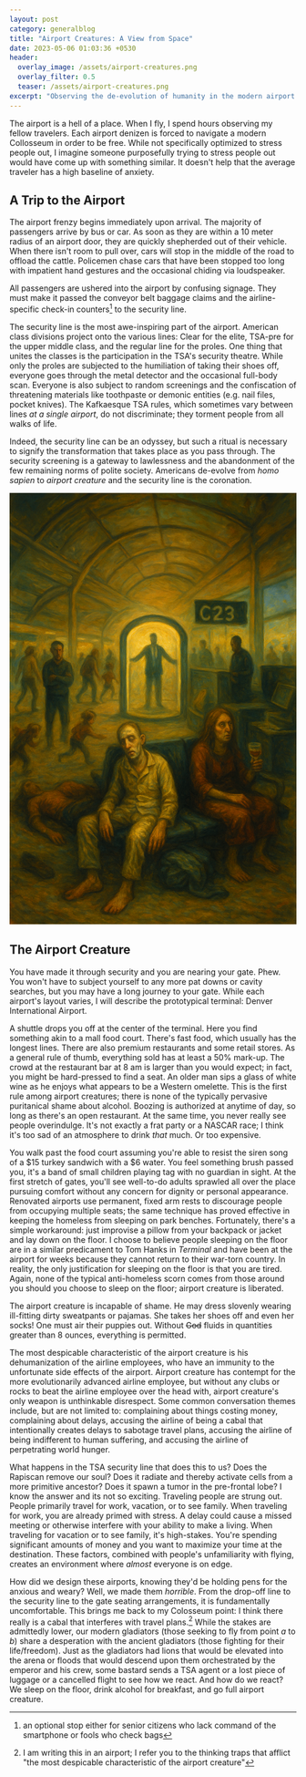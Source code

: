 ```yaml
---
layout: post
category: generalblog
title: "Airport Creatures: A View from Space"
date: 2023-05-06 01:03:36 +0530
header:
  overlay_image: /assets/airport-creatures.png
  overlay_filter: 0.5
  teaser: /assets/airport-creatures.png
excerpt: "Observing the de-evolution of humanity in the modern airport terminal, from polite society to primal survival mode"
---
```


The airport is a hell of a place. When I fly, I spend hours observing my fellow travelers. Each airport denizen is forced to navigate a modern Collosseum in order to be free. While not specifically optimized to stress people out, I imagine someone purposefully trying to stress people out would have come up with something similar. It doesn't help that the average traveler has a high baseline of anxiety. 

## A Trip to the Airport
The airport frenzy begins immediately upon arrival. The majority of passengers arrive by bus or car. As soon as they are within a 10 meter radius of an airport door, they are quickly shepherded out of their vehicle. When there isn't room to pull over, cars will stop in the middle of the road to offload the cattle. Policemen chase cars that have been stopped too long with impatient hand gestures and the occasional chiding via loudspeaker. 

All passengers are ushered into the airport by confusing signage. They must make it passed the conveyor belt baggage claims and the airline-specific check-in counters[^1] to the security line. 

[^1]: an optional stop either for senior citizens who lack command of the smartphone or fools who check bags

The security line is the most awe-inspiring part of the airport. American class divisions project onto the various lines: Clear for the elite, TSA-pre for the upper middle class, and the regular line for the proles. One thing that unites the classes is the participation in the TSA's security theatre. While only the proles are subjected to the humiliation of taking their shoes off, everyone goes through the metal detector and the occasional full-body scan. Everyone is also subject to random screenings and the confiscation of threatening materials like toothpaste or demonic entities (e.g. nail files, pocket knives). The Kafkaesque TSA rules, which sometimes vary between lines *at a single airport*, do not discriminate; they torment people from all walks of life.

Indeed, the security line can be an odyssey, but such a ritual is necessary to signify the transformation that takes place as you pass through. The security screening is a gateway to lawlessness and the abandonment of the few remaining norms of polite society. Americans de-evolve from *homo sapien* to *airport creature* and the security line is the coronation.

![Airport Creatures](/assets/airport-creatures.png)

## The Airport Creature

You have made it through security and you are nearing your gate. Phew. You won't have to subject yourself to any more pat downs or cavity searches, but you may have a long journey to your gate. While each airport's layout varies, I will describe the prototypical terminal: Denver International Airport.

A shuttle drops you off at the center of the terminal. Here you find something akin to a mall food court. There's fast food, which usually has the longest lines. There are also premium restaurants and some retail stores. As a general rule of thumb, everything sold has at least a 50% mark-up. The crowd at the restaurant bar at 8 am is larger than you would expect; in fact, you might be hard-pressed to find a seat. An older man sips a glass of white wine as he enjoys what appears to be a Western omelette. This is the first rule among airport creatures; there is none of the typically pervasive puritanical shame about alcohol. Boozing is authorized at anytime of day, so long as there's an open restaurant. At the same time, you never really see people overindulge. It's not exactly a frat party or a NASCAR race; I think it's too sad of an atmosphere to drink *that* much. Or too expensive.

You walk past the food court assuming you're able to resist the siren song of a \$15 turkey sandwich with a \$6 water. You feel something brush passed you, it's a band of small children playing tag with no guardian in sight. At the first stretch of gates, you'll see well-to-do adults sprawled all over the place pursuing comfort without any concern for dignity or personal appearance. Renovated airports use permanent, fixed arm rests to discourage people from occupying multiple seats; the same technique has proved effective in keeping the homeless from sleeping on park benches. Fortunately, there's a simple workaround: just improvise a pillow from your backpack or jacket and lay down on the floor. I choose to believe people sleeping on the floor are in a similar predicament to Tom Hanks in *Terminal* and have been at the airport for weeks because they cannot return to their war-torn country. In reality, the only justification for sleeping on the floor is that you are tired. Again, none of the typical anti-homeless scorn comes from those around you should you choose to sleep on the floor; airport creature is liberated.

The airport creature is incapable of shame. He may dress slovenly wearing ill-fitting dirty sweatpants or pajamas. She takes her shoes off and even her socks! One must air their puppies out. Without ~~God~~ fluids in quantities greater than 8 ounces, everything is permitted.

The most despicable characteristic of the airport creature is his dehumanization of the airline employees, who have an immunity to the unfortunate side effects of the airport. Airport creature has contempt for the more evolutionarily advanced airline employee, but without any clubs or rocks to beat the airline employee over the head with, airport creature's only weapon is unthinkable disrespect. Some common conversation themes include, but are not limited to: complaining about things costing money, complaining about delays, accusing the airline of being a cabal that intentionally creates delays to sabotage travel plans, accusing the airline of being indifferent to human suffering, and accusing the airline of perpetrating world hunger.

What happens in the TSA security line that does this to us? Does the Rapiscan remove our soul? Does it radiate and thereby activate cells from a more primitive ancestor? Does it spawn a tumor in the pre-frontal lobe? I know the answer and its not so exciting. Traveling people are strung out. People primarily travel for work, vacation, or to see family. When traveling for work, you are already primed with stress. A delay could cause a missed meeting or otherwise interfere with your ability to make a living. When traveling for vacation or to see family, it's high-stakes. You're spending significant amounts of money and you want to maximize your time at the destination. These factors, combined with people's unfamiliarity with flying, creates an environment where *almost* everyone is on edge.

How did we design these airports, knowing they'd be holding pens for the anxious and weary? Well, we made them *horrible*. From the drop-off line to the security line to the gate seating arrangements, it is fundamentally uncomfortable. This brings me back to my Colosseum point: I think there really is a cabal that interferes with travel plans.[^2] While the stakes are admittedly lower, our modern gladiators (those seeking to fly from point *a* to *b*) share a desperation with the ancient gladiators (those fighting for their life/freedom). Just as the gladiators had lions that would be elevated into the arena or floods that would descend upon them orchestrated by the emperor and his crew, some bastard sends a TSA agent or a lost piece of luggage or a cancelled flight to see how we react. And how do we react? We sleep on the floor, drink alcohol for breakfast, and go full airport creature.


[^2]: I am writing this in an airport; I refer you to the thinking traps that afflict "the most despicable characteristic of the airport creature"